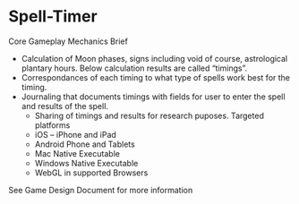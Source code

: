 # Spell-Timer
Core Gameplay Mechanics Brief
- Calculation of Moon phases, signs including void of course, astrological plantary hours.  Below calculation results are called “timings”.
- Correspondances of each timing to what type of spells work best for the timing.
- Journaling that documents timings with fields for user to enter the spell and results of the spell.
	- Sharing of timings and results for research puposes.
Targeted platforms
	- iOS – iPhone and iPad
	- Android Phone and Tablets
	- Mac Native Executable
	- Windows Native Executable
	- WebGL in supported Browsers

See Game Design Document for more information
